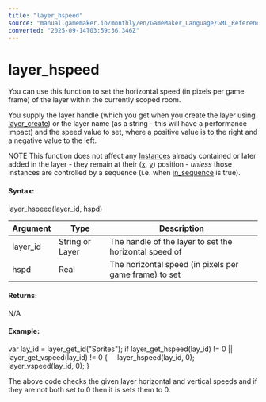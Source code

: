 ```yaml
---
title: "layer_hspeed"
source: "manual.gamemaker.io/monthly/en/GameMaker_Language/GML_Reference/Asset_Management/Rooms/General_Layer_Functions/layer_hspeed.htm"
converted: "2025-09-14T03:59:36.346Z"
---
```


# layer\_hspeed

You can use this function to set the horizontal speed (in pixels per game frame) of the layer within the currently scoped room.

You supply the layer handle (which you get when you create the layer using [layer\_create](layer_create.md)) or the layer name (as a string - this will have a performance impact) and the speed value to set, where a positive value is to the right and a negative value to the left.

NOTE This function does not affect any [Instances](../../Instances/Instances.md) already contained or later added in the layer - they remain at their ([x](../../Instances/Instance_Variables/x.md), [y](../../Instances/Instance_Variables/y.md)) position - _unless_ those instances are controlled by a sequence (i.e. when [in\_sequence](../../Sequences/in_sequence.md) is true).

#### Syntax:

layer\_hspeed(layer\_id, hspd)

| Argument | Type | Description |
| --- | --- | --- |
| layer_id | String or Layer | The handle of the layer to set the horizontal speed of |
| hspd | Real | The horizontal speed (in pixels per game frame) to set |

#### Returns:

N/A

#### Example:

var lay\_id = layer\_get\_id("Sprites");
if layer\_get\_hspeed(lay\_id) != 0 || layer\_get\_vspeed(lay\_id) != 0
{
    layer\_hspeed(lay\_id, 0);
    layer\_vspeed(lay\_id, 0);
}

The above code checks the given layer horizontal and vertical speeds and if they are not both set to 0 then it is sets them to 0.